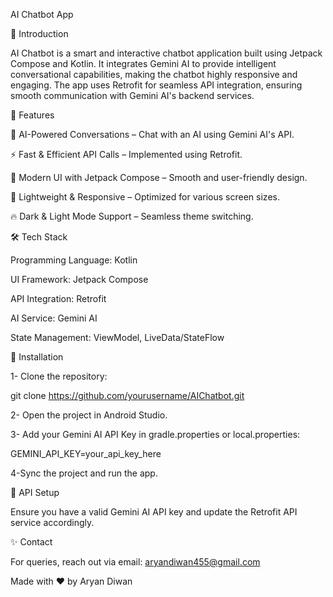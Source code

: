 AI Chatbot App



🚀 Introduction

AI Chatbot is a smart and interactive chatbot application built using Jetpack Compose and Kotlin. It integrates Gemini AI to provide intelligent conversational capabilities, making the chatbot highly responsive and engaging. The app uses Retrofit for seamless API integration, ensuring smooth communication with Gemini AI's backend services.

📌 Features

🤖 AI-Powered Conversations – Chat with an AI using Gemini AI's API.

⚡ Fast & Efficient API Calls – Implemented using Retrofit.

🎨 Modern UI with Jetpack Compose – Smooth and user-friendly design.

📱 Lightweight & Responsive – Optimized for various screen sizes.

🔥 Dark & Light Mode Support – Seamless theme switching.

🛠 Tech Stack

Programming Language: Kotlin

UI Framework: Jetpack Compose

API Integration: Retrofit

AI Service: Gemini AI

State Management: ViewModel, LiveData/StateFlow


🔧 Installation

1- Clone the repository:

  git clone https://github.com/yourusername/AIChatbot.git

2- Open the project in Android Studio.

3- Add your Gemini AI API Key in gradle.properties or local.properties:

  GEMINI_API_KEY=your_api_key_here

4-Sync the project and run the app.

🚀 API Setup

Ensure you have a valid Gemini AI API key and update the Retrofit API service accordingly.

✨ Contact

For queries, reach out via email: aryandiwan455@gmail.com

Made with ❤️ by Aryan Diwan

